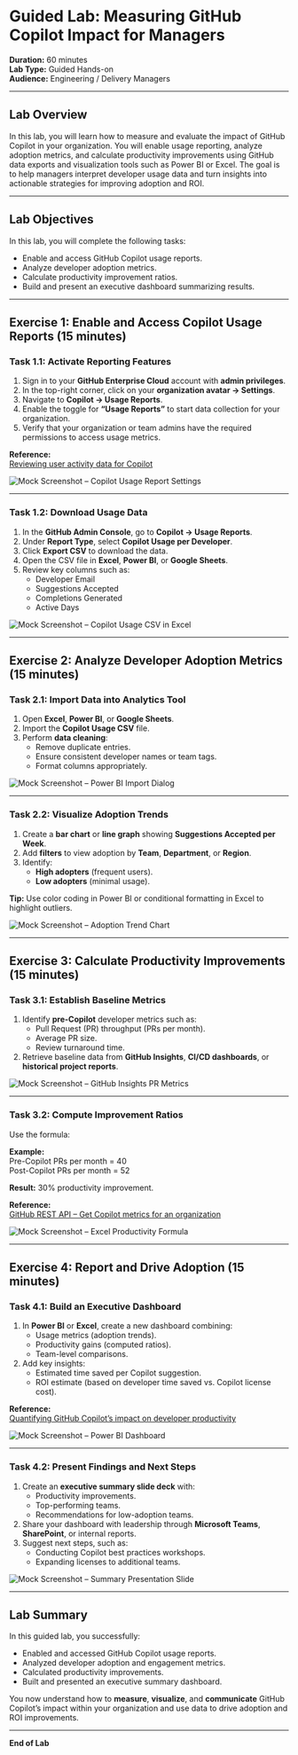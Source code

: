 # Guided Lab: Measuring GitHub Copilot Impact for Managers

**Duration:** 60 minutes  
**Lab Type:** Guided Hands-on  
**Audience:** Engineering / Delivery Managers  

---

## Lab Overview

In this lab, you will learn how to measure and evaluate the impact of GitHub Copilot in your organization. You will enable usage reporting, analyze adoption metrics, and calculate productivity improvements using GitHub data exports and visualization tools such as Power BI or Excel. The goal is to help managers interpret developer usage data and turn insights into actionable strategies for improving adoption and ROI.

---

## Lab Objectives

In this lab, you will complete the following tasks:

- Enable and access GitHub Copilot usage reports.  
- Analyze developer adoption metrics.  
- Calculate productivity improvement ratios.  
- Build and present an executive dashboard summarizing results.  

---

## Exercise 1: Enable and Access Copilot Usage Reports (15 minutes)

### Task 1.1: Activate Reporting Features

1. Sign in to your **GitHub Enterprise Cloud** account with **admin privileges**.  
2. In the top-right corner, click on your **organization avatar → Settings**.  
3. Navigate to **Copilot → Usage Reports**.  
4. Enable the toggle for **“Usage Reports”** to start data collection for your organization.  
5. Verify that your organization or team admins have the required permissions to access usage metrics.  

**Reference:**  
[Reviewing user activity data for Copilot](https://docs.github.com/en/copilot/business/collecting-and-reviewing-copilot-activity-data)  

![Mock Screenshot – Copilot Usage Report Settings](img/task1-enable-usage-report.png)  

---

### Task 1.2: Download Usage Data

1. In the **GitHub Admin Console**, go to **Copilot → Usage Reports**.  
2. Under **Report Type**, select **Copilot Usage per Developer**.  
3. Click **Export CSV** to download the data.  
4. Open the CSV file in **Excel**, **Power BI**, or **Google Sheets**.  
5. Review key columns such as:  
   - Developer Email  
   - Suggestions Accepted  
   - Completions Generated  
   - Active Days  

![Mock Screenshot – Copilot Usage CSV in Excel](img/task1-download-csv.png)  

---

## Exercise 2: Analyze Developer Adoption Metrics (15 minutes)

### Task 2.1: Import Data into Analytics Tool

1. Open **Excel**, **Power BI**, or **Google Sheets**.  
2. Import the **Copilot Usage CSV** file.  
3. Perform **data cleaning**:
   - Remove duplicate entries.  
   - Ensure consistent developer names or team tags.  
   - Format columns appropriately.  

![Mock Screenshot – Power BI Import Dialog](img/task2-import-powerbi.png)  

---

### Task 2.2: Visualize Adoption Trends

1. Create a **bar chart** or **line graph** showing **Suggestions Accepted per Week**.  
2. Add **filters** to view adoption by **Team**, **Department**, or **Region**.  
3. Identify:
   - **High adopters** (frequent users).  
   - **Low adopters** (minimal usage).  

**Tip:** Use color coding in Power BI or conditional formatting in Excel to highlight outliers.  

![Mock Screenshot – Adoption Trend Chart](img/task2-adoption-chart.png)  

---

## Exercise 3: Calculate Productivity Improvements (15 minutes)

### Task 3.1: Establish Baseline Metrics

1. Identify **pre-Copilot** developer metrics such as:  
   - Pull Request (PR) throughput (PRs per month).  
   - Average PR size.  
   - Review turnaround time.  
2. Retrieve baseline data from **GitHub Insights**, **CI/CD dashboards**, or **historical project reports**.  

![Mock Screenshot – GitHub Insights PR Metrics](img/task3-baseline-metrics.png)  

---

### Task 3.2: Compute Improvement Ratios

Use the formula:  

**Example:**  
Pre-Copilot PRs per month = 40  
Post-Copilot PRs per month = 52  

**Result:** 30% productivity improvement.  

**Reference:**  
[GitHub REST API – Get Copilot metrics for an organization](https://docs.github.com/en/rest/copilot/copilot-usage#get-copilot-metrics-for-an-organization)  

![Mock Screenshot – Excel Productivity Formula](img/task3-formula.png)  

---

## Exercise 4: Report and Drive Adoption (15 minutes)

### Task 4.1: Build an Executive Dashboard

1. In **Power BI** or **Excel**, create a new dashboard combining:
   - Usage metrics (adoption trends).  
   - Productivity gains (computed ratios).  
   - Team-level comparisons.  
2. Add key insights:
   - Estimated time saved per Copilot suggestion.  
   - ROI estimate (based on developer time saved vs. Copilot license cost).  

**Reference:**  
[Quantifying GitHub Copilot’s impact on developer productivity](https://github.blog/news-insights/research/research-quantifying-github-copilots-impact-on-developer-productivity-and-happiness/)  

![Mock Screenshot – Power BI Dashboard](img/task4-dashboard.png)  

---

### Task 4.2: Present Findings and Next Steps

1. Create an **executive summary slide deck** with:
   - Productivity improvements.  
   - Top-performing teams.  
   - Recommendations for low-adoption teams.  
2. Share your dashboard with leadership through **Microsoft Teams**, **SharePoint**, or internal reports.  
3. Suggest next steps, such as:
   - Conducting Copilot best practices workshops.  
   - Expanding licenses to additional teams.  

![Mock Screenshot – Summary Presentation Slide](img/task4-summary-slide.png)  

---

## Lab Summary

In this guided lab, you successfully:

- Enabled and accessed GitHub Copilot usage reports.  
- Analyzed developer adoption and engagement metrics.  
- Calculated productivity improvements.  
- Built and presented an executive summary dashboard.  

You now understand how to **measure**, **visualize**, and **communicate** GitHub Copilot’s impact within your organization and use data to drive adoption and ROI improvements.  

---

**End of Lab**

